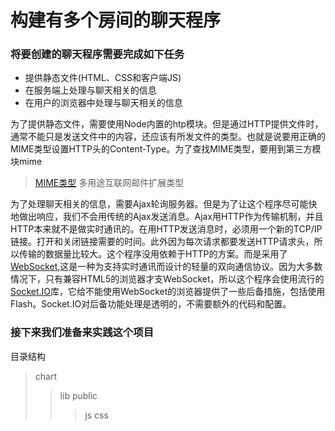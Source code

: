 # 构建有多个房间的聊天程序
### 将要创建的聊天程序需要完成如下任务
* 提供静态文件(HTML、CSS和客户端JS)
* 在服务端上处理与聊天相关的信息
* 在用户的浏览器中处理与聊天相关的信息

为了提供静态文件，需要使用Node内置的htp模块。但是通过HTTP提供文件时，通常不能只是发送文件中的内容，还应该有所发文件的类型。也就是说要用正确的MIME类型设置HTTP头的Content-Type。为了查找MIME类型，要用到第三方模块mime

> [MIME类型](http://baike.baidu.com/link?url=8FqFpGo3TeGw-gVnI8ZebuKsThGPgWIMMlG7Nu52wkG7TokboXNK4I-nowLfJknvKIMdQfIm0VNMp_EE3jjVVK) 多用途互联网邮件扩展类型

为了处理聊天相关的信息，需要Ajax轮询服务器。但是为了让这个程序尽可能快地做出响应，我们不会用传统的Ajax发送消息。Ajax用HTTP作为传输机制，并且HTTP本来就不是做实时通讯的。在用HTTP发送消息时，必须用一个新的TCP/IP链接。打开和关闭链接需要的时间。此外因为每次请求都要发送HTTP请求头，所以传输的数据量比较大。这个程序没用依赖于HTTP的方案。而是采用了[WebSocket](http://baike.baidu.com/link?url=s1GWmqhQLOUcJjVdSL7IpYJKQmxuT98aeExWvlbYvl98wBDh_COmBSvgfehyhdjfO-Tb2pIKZ-gWiSVDDlwpfWWAnlEEa0_cpgpeS630n2S),这是一种为支持实时通讯而设计的轻量的双向通信协议。因为大多数情况下，只有兼容HTML5的浏览器才支WebSocket，所以这个程序会使用流行的[Socket.IO](http://socket.io)库，它给不能使用WebSocket的浏览器提供了一些后备措施，包括使用Flash。Socket.IO对后备功能处理是透明的，不需要额外的代码和配置。
### 接下来我们准备来实践这个项目
目录结构
>chart
>>lib
>>public
>>>js
>>>css
